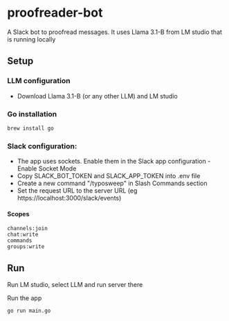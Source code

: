 # proofreader-bot
A Slack bot to proofread messages.
It uses Llama 3.1-B from LM studio that is running locally


## Setup
### LLM configuration
* Download Llama 3.1-B (or any other LLM) and LM studio

### Go installation
```bash
brew install go
```
### Slack configuration:
* The app uses sockets. Enable them in the Slack app configuration - Enable Socket Mode
* Copy SLACK_BOT_TOKEN and SLACK_APP_TOKEN into .env file
* Create a new command "/typosweep" in Slash Commands section
* Set the request URL to the server URL (eg https://localhost:3000/slack/events)

#### Scopes
```
channels:join
chat:write
commands
groups:write
```


## Run
Run LM studio, select LLM and run server there   

Run the app
```
go run main.go
```
